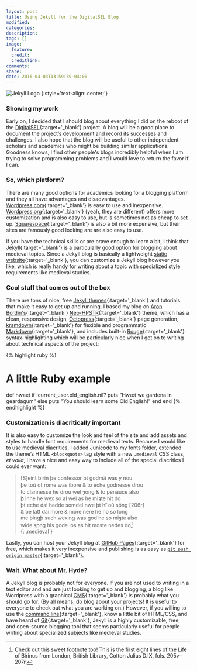 ```yaml
---
layout: post
title: Using Jekyll for the DigitalSEL Blog
modified:
categories:
description:
tags: []
image:
  feature:
  credit:
  creditlink:
comments:
share:
date: 2016-04-03T13:59:39-04:00
---
```

![Jekyll Logo]({{site.url}}/images/jekyll.png)
{:style='text-align: center;'}

### Showing my work
Early on, I decided that I should blog about everything I did on the reboot of the [DigitalSEL](http://digitalsel.org/){:target='_blank'} project. A blog will be a good place to document the project’s development and record its successes and challenges. I also hope that the blog will be useful to other independent scholars and academics who might be building similar applications. Goodness knows, I find other people's blogs incredibly helpful when I am trying to solve programming problems and I would love to return the favor if I can.

### So, which platform?
There are many good options for academics looking for a blogging platform and they all have advantages and disadvantages. [Wordpress.com](https://wordpress.com/){:target='_blank'} is easy to use and inexpensive. [Wordpress.org](https://wordpress.org/){:target='_blank'} (yeah, they are different) offers more customization and is also easy to use, but is sometimes not as cheap to set up. [Squarespace](http://www.squarespace.com/){:target='_blank'} is also a bit more expensive, but their sites are famously good looking are are also easy to use.

If you have the technical skills or are brave enough to learn a bit, I think that [Jekyll](https://jekyllrb.com/){:target='_blank'} is a particularly good option for blogging about medieval topics. Since a Jekyll blog is basically a lightweight [static website](https://en.wikipedia.org/wiki/Static_web_page){:target='_blank'}, you can customize a Jekyll blog however you like, which is really handy for writing about a topic with specialized style requirements like medieval studies.

### Cool stuff that comes out of the box
There are tons of nice, free [Jekyll themes](http://jekyllthemes.org/){:target='_blank'} and tutorials that make it easy to get up and running. I based my blog on [Aron Bordin's](https://github.com/aron-bordin){:target='_blank'} [Neo-HPSTR](http://aronbordin.com/neo-hpstr-jekyll-theme/){:target='_blank'} theme, which has a clean, responsive design, [Octopress](http://octopress.org/){:target='_blank'} page generation, [kramdown](http://kramdown.gettalong.org/){:target='_blank'} for flexible and programmatic [Markdown](https://daringfireball.net/projects/markdown/){:target='_blank'}, and includes built-in [Rouge](http://rouge.jneen.net/){:target='_blank'} syntax-highlighting which will be particularly nice when I get on to writing about technical aspects of the project:

{% highlight ruby %}
# A little Ruby example
def hwaet
  if !current_user.old_english.nil?
    puts "Hwæt we gardena in geardagum"
  else
    puts "You should learn some Old English!"
  end
end
{% endhighlight %}

### Customization is diacritically important
It is also easy to customize the look and feel of the site and add assets and styles to handle font requirements for medieval texts. Because I would like to use medieval diacritics, I added Junicode to my fonts folder, extended the theme’s HTML `<blockquote>` tag style with a new `.medieval` CSS class, *et voila*, I have a nice and easy way to include all of the special diacritics I could ever want:

>[S]eint birin þe confessor þt godma̅ was y nou  
þe tou̅ of rome was ibore & to eche godnesse drou  
to clannesse he drou wel ȝong & to pena̅uce also  
þ᷑ inne he wex so al wei as he miȝte hit do  
þt eche dai hadde somdel nwe þt hi̅ ou᷑ spᷓng [206r]  
& þe latt᷑ dai more & more nere he no so long  
me þingþ such wexing was god he so miȝte also  
wide spᷓng his gode los as hit moste nedes do[^1]  
{: .medieval }

Lastly, you can host your Jekyll blog at [GitHub Pages](https://pages.github.com/){:target='_blank'} for free, which makes it very inexpensive and publishing is as easy as [`git push origin master`](https://help.github.com/articles/pushing-to-a-remote/){:target='_blank'}.

### Wait. What about Mr. Hyde?
A Jekyll blog is probably not for everyone. If you are not used to writing in a text editor and and are just looking to get up and blogging, a blog like Wordpress with a graphical [CMS](https://en.wikipedia.org/wiki/Content_management_system){:target='_blank'} is probably what you should go for. (By all means, do blog about your projects! It is useful to everyone to check out what you are working on.) However, if you willing to use the [command line](https://en.wikipedia.org/wiki/Unix_shell){:target='_blank'}, know a little bit of HTML/CSS, and have heard of [Git](https://en.wikipedia.org/wiki/Git_(software)){:target='_blank'}, Jekyll is a highly customizable, free, and open-source blogging tool that seems particularly useful for people writing about specialized subjects like medieval studies.

[^1]: Check out this sweet footnote too! This is the first eight lines of the Life of Birinus from London, British Library, Cotton Julius D.IX, fols. 205v–207r.